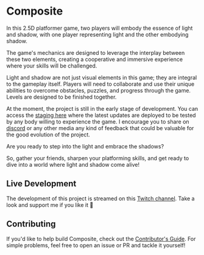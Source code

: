 # Composite

In this 2.5D platformer game, two players will embody the essence of light and shadow, with one player representing light and the other embodying shadow.

The game's mechanics are designed to leverage the interplay between these two elements, creating a cooperative and immersive experience where your skills will be challenged.

Light and shadow are not just visual elements in this game; they are integral to the gameplay itself. Players will need to collaborate and use their unique abilities to overcome obstacles, puzzles, and progress through the game. Levels are designed to be finished together.

At the moment, the project is still in the early stage of development. You can access the [staging here](http://staging.compositethegame.com/) where the latest updates are deployed to be tested by any body willing to experience the game. I encourage you to share on [discord](https://discord.gg/735Nvhh7) or any other media any kind of feedback that could be valuable for the good evolution of the project.

Are you ready to step into the light and embrace the shadows?

So, gather your friends, sharpen your platforming skills, and get ready to dive into a world where light and shadow come alive!

## Live Development

The development of this project is streamed on this [Twitch channel](https://www.twitch.tv/elboursico). Take a look and support me if you like it 🙏

## Contributing

If you'd like to help build Composite, check out the [Contributor's Guide](https://github.com/benjaminbours/Composite/blob/master/CONTRIBUTING.md). For simple problems, feel free to open an issue or PR and tackle it yourself!

<!-- For more complex architecture decisions and experimental mad science, please open an RFC (Request For Comments) so we can brainstorm together effectively! -->
